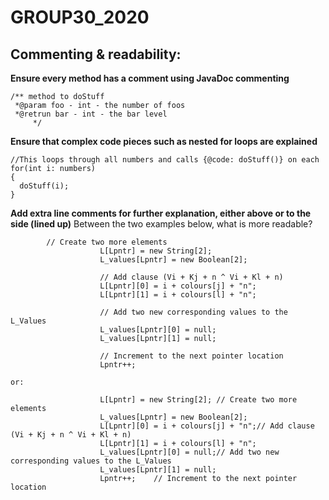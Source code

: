 # GROUP30_2020

## Commenting & readability:

  **Ensure every method has a comment using JavaDoc commenting** 
  
  	/** method to doStuff
  	 *@param foo - int - the number of foos
  	 *@retrun bar - int - the bar level
     	 */
     
  **Ensure that complex code pieces such as nested for loops are explained**
  
  	//This loops through all numbers and calls {@code: doStuff()} on each
  	for(int i: numbers)
  	{
  	  doStuff(i);
  	}
  
  **Add extra line comments for further explanation, either above or to the side (lined up)**
    Between the two examples below, what is more readable?        
            
            // Create two more elements
						L[Lpntr] = new String[2];
						L_values[Lpntr] = new Boolean[2];
            
						// Add clause (Vi + Kj + n ^ Vi + Kl + n) 
						L[Lpntr][0] = i + colours[j] + "n";
						L[Lpntr][1] = i + colours[l] + "n";
            
						// Add two new corresponding values to the L_Values 
						L_values[Lpntr][0] = null;
						L_values[Lpntr][1] = null;
            
						// Increment to the next pointer location
						Lpntr++;
  
    or:
              
						L[Lpntr] = new String[2]; // Create two more elements
						L_values[Lpntr] = new Boolean[2];
						L[Lpntr][0] = i + colours[j] + "n";// Add clause (Vi + Kj + n ^ Vi + Kl + n) 
						L[Lpntr][1] = i + colours[l] + "n";
						L_values[Lpntr][0] = null;// Add two new corresponding values to the L_Values 
						L_values[Lpntr][1] = null;
						Lpntr++;	// Increment to the next pointer location
  
  
  
